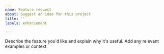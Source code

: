 ```yaml
---
name: Feature request
about: Suggest an idea for this project
title: ''
labels: enhancement 

---
```


Describe the feature you'd like and explain why it's useful. Add any relevant examples or context.
